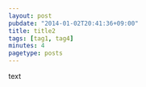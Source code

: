 ```yaml
---
layout: post
pubdate: "2014-01-02T20:41:36+09:00"
title: title2
tags: [tag1, tag4]
minutes: 4
pagetype: posts
---
```

text
